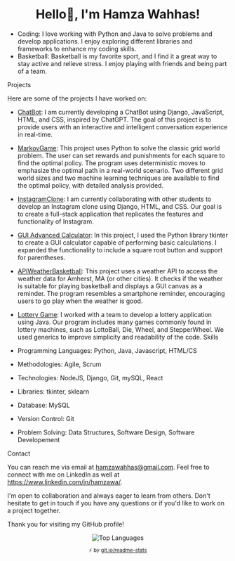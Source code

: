 
<h1 align="center">Hello👋, I'm Hamza Wahhas!</h1>

- Coding: I love working with Python and Java to solve problems and develop applications. I enjoy exploring different libraries and frameworks to enhance my coding skills.
- Basketball: Basketball is my favorite sport, and I find it a great way to stay active and relieve stress. I enjoy playing with friends and being part of a team.

Projects

Here are some of the projects I have worked on:

- [ChatBot](https://github.com/Hamoozi/ChatBot): I am currently developing a ChatBot using Django, JavaScript, HTML, and CSS, inspired by ChatGPT. The goal of this project is to provide users with an interactive and intelligent conversation experience in real-time.

- [MarkovGame](https://github.com/Hamoozi/MarkovGame): This project uses Python to solve the classic grid world problem. The user can set rewards and punishments for each square to find the optimal policy. The program uses deterministic moves to emphasize the optimal path in a real-world scenario. Two different grid world sizes and two machine learning techniques are available to find the optimal policy, with detailed analysis provided.
  
- [InstagramClone](https://github.com/Hamoozi/InstagramClone): I am currently collaborating with other students to develop an Instagram clone using Django, HTML, and CSS. Our goal is to create a full-stack application that replicates the features and functionality of Instagram.

- [GUI Advanced Calculator](https://github.com/Hamoozi/GUI-Advanced-Calculator): In this project, I used the Python library tkinter to create a GUI calculator capable of performing basic calculations. I expanded the functionality to include a square root button and support for parentheses.

- [APIWeatherBasketball](https://github.com/Hamoozi/APIWeatherBasketball): This project uses a weather API to access the weather data for Amherst, MA (or other cities). It checks if the weather is suitable for playing basketball and displays a GUI canvas as a reminder. The program resembles a smartphone reminder, encouraging users to go play when the weather is good.

- [Lottery Game](https://github.com/Hamoozi/LotteryGame): I worked with a team to develop a lottery application using Java. Our program includes many games commonly found in lottery machines, such as LottoBall, Die, Wheel, and StepperWheel. We used generics to improve simplicity and readability of the code.
Skills

- Programming Languages: Python, Java, Javascript, HTML/CS 
- Methodologies: Agile, Scrum
- Technologies: NodeJS, Django, Git, mySQL, React
- Libraries: tkinter, sklearn
- Database: MySQL
- Version Control: Git
- Problem Solving: Data Structures, Software Design, Software Developement

Contact

You can reach me via email at hamzawahhas@gmail.com. Feel free to connect with me on LinkedIn as well at https://www.linkedin.com/in/hamzawa/.

I'm open to collaboration and always eager to learn from others. Don't hesitate to get in touch if you have any questions or if you'd like to work on a project together.

Thank you for visiting my GitHub profile! 
<div align="center">
  <div>
    <img align="center" src="https://github-readme-stats.vercel.app/api/top-langs/?username=Hamoozi&layout=compact&theme=radical&cache_seconds=300&hide_border=true&count_private=false" alt="Top Languages"/>
    </br>
    <sub><p align="center">⚡️ by <a target="_blank" href="https://git.io/readme-stats">git.io/readme-stats</a></p></sub>
  <div>
